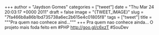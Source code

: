 
+++
author = "Jaydson Gomes"
categories = ["tweet"]
date = "Thu Mar 24 20:03:17 +0000 2011"
draft = false
image = "{TWEET_IMAGE}"
slug = "7fa466b8a86b1bd735738a6ec2b615e4c01805f8"
tags = ["tweet"]
title = """Pra quem nao conhece aind..."""
+++
Pra quem nao conhece ainda... O projeto mais foda feito em #PHP http://goo.gl/c6xzT #SouDev
